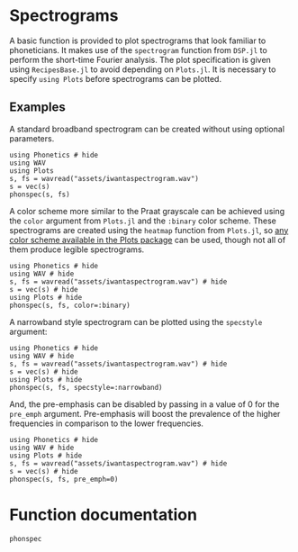 # Spectrograms

A basic function is provided to plot spectrograms that look familiar to phoneticians. It makes use of the `spectrogram` function from `DSP.jl` to perform the short-time Fourier analysis. The plot specification is given using `RecipesBase.jl` to avoid depending on `Plots.jl`. It is necessary to specify `using Plots` before spectrograms can be plotted.

## Examples	

A standard broadband spectrogram can be created without using optional parameters.

```@example
using Phonetics # hide
using WAV
using Plots
s, fs = wavread("assets/iwantaspectrogram.wav")
s = vec(s)
phonspec(s, fs)
```

A color scheme more similar to the Praat grayscale can be achieved using the `color` argument from `Plots.jl` and the `:binary` color scheme. These spectrograms are created using the `heatmap` function from `Plots.jl`, so [any color scheme available in the Plots package](https://docs.juliaplots.org/stable/generated/colorschemes/) can be used, though not all of them produce legible spectrograms.

```@example
using Phonetics # hide
using WAV # hide
s, fs = wavread("assets/iwantaspectrogram.wav") # hide
s = vec(s) # hide
using Plots # hide
phonspec(s, fs, color=:binary)
```

A narrowband style spectrogram can be plotted using the `specstyle` argument:

```@example
using Phonetics # hide
using WAV # hide
s, fs = wavread("assets/iwantaspectrogram.wav") # hide
s = vec(s) # hide
using Plots # hide
phonspec(s, fs, specstyle=:narrowband)
```

And, the pre-emphasis can be disabled by passing in a value of 0 for the `pre_emph` argument. Pre-emphasis will boost the prevalence of the higher frequencies in comparison to the lower frequencies.

```@example
using Phonetics # hide
using WAV # hide
using Plots # hide
s, fs = wavread("assets/iwantaspectrogram.wav") # hide
s = vec(s) # hide
phonspec(s, fs, pre_emph=0)
```

# Function documentation

```@docs
phonspec
```